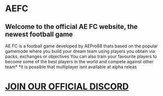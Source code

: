 # AEFC
## Welcome to the official AE FC website, the newest football game
AE FC is a football game developed by AEPro88 thats based on the popular gamemode where you build your dream team using players you obtain via packs, exchanges or objectives
You can also train your favourite players to become some of the best players in the world and compete against other team*
*it is possible that multiplayer isnt available at alpha releas
# <a href="https://discord.gg/bknUABM3FK"> JOIN OUR OFFICIAL DISCORD </a>

